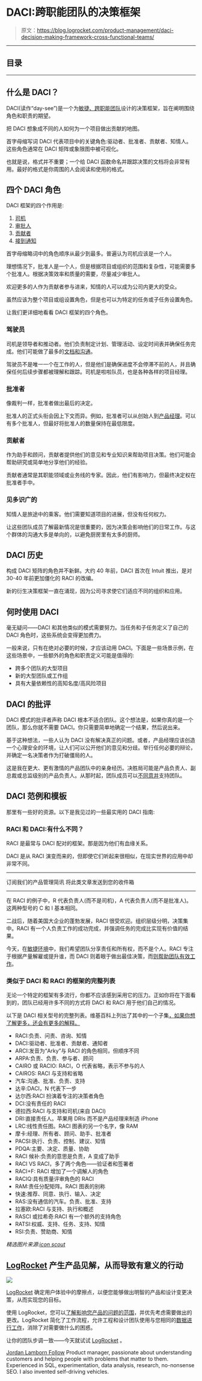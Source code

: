 # DACI:跨职能团队的决策框架

> 原文：<https://blog.logrocket.com/product-management/daci-decision-making-framework-cross-functional-teams/>

* * *

## 目录

* * *

## 什么是 DACI？

DACI(读作“day-see”)是一个为[敏捷、跨职能团队](https://blog.logrocket.com/product-management/3-scrum-roles-agile/)设计的决策框架，旨在阐明围绕角色和职责的期望。

把 DACI 想象成不同的人如何为一个项目做出贡献的地图。

首字母缩写词 DACI 代表项目中的关键角色:驱动者、批准者、贡献者、知情人。这些角色通常在 DACI 矩阵或象限图中被可视化。

也就是说，格式并不重要；一个给 DACI 函数命名并跟踪决策的文档将会非常有用。最好的格式是你周围的人会阅读和使用的格式。

## 四个 DACI 角色

DACI 框架的四个作用是:

1.  [司机](#driver)
2.  [审批人](#approver)
3.  [贡献者](#contributors)
4.  [接到通知](#informed)

首字母缩略词中的角色顺序从最少到最多。普遍认为司机应该是一个人。

理想情况下，批准人是一个人，但是根据项目或组织的范围和复杂性，可能需要多个批准人。根据决策效率和质量的需要，尽量减少审批人。

欢迎更多的人作为贡献者参与进来，知情的人可以成为公司内更大的受众。

虽然应该为整个项目或组设置角色，但是也可以为特定的任务或子任务设置角色。

让我们更详细地看看 DACI 框架的四个角色。

### 驾驶员

司机是领导者和推动者。他们负责制定计划、管理活动、设定时间表并确保任务完成。他们可能做了最多的[文档和沟通](https://blog.logrocket.com/product-management/how-to-communicate-product-strategy/)。

驾驶员不是唯一一个在工作的人，但是他们是确保进度不会停滞不前的人，并且确保任何后续步骤都被理解和跟踪。司机是啦啦队员，也是各种各样的项目经理。

### 批准者

像裁判一样，批准者做出最后的决定。

批准人的正式头衔会因上下文而异。例如，批准者可以从创始人到[产品经理](https://blog.logrocket.com/product-management/what-does-a-product-manager-do-role-responsibilities/)。可以有多个批准人，但最好将批准人的数量保持在最低限度。

### 贡献者

作为助手和顾问，贡献者提供他们的意见和专业知识来帮助项目决策。他们可能会帮助研究或简单地分享他们的经验。

贡献者通常是其职能领域或业务线的专家。因此，他们有影响力，但最终决定权在批准者手中。

### 见多识广的

知情人是旅途中的乘客。他们需要知道项目的进展，但没有任何权力。

让这些团队成员了解最新情况是很重要的，因为决策会影响他们的日常工作。与这个群体的沟通大多是单向的，以避免厨房里有太多的厨师。

## DACI 历史

构成 DACI 矩阵的角色并不新鲜。大约 40 年前，DACI 首次在 Intuit 推出，是对 30-40 年前更加僵化的 RACI 的改编。

新的衍生决策框架一直在涌现，因为公司寻求使它们适应不同的组织和应用。

## 何时使用 DACI

毫无疑问——DACI 和其他类似的模式需要努力。当任务和子任务定义了自己的 DACI 角色时，这些系统会变得更加费力。

一般来说，只有在绝对必要的时候，才应该动用 DACI。下面是一些场景示例，在这些场景中，一些额外的角色和职责定义可能是值得的:

*   跨多个团队的大型项目
*   新的大型团队或工作组
*   具有大量依赖性的高知名度/高风险项目

## DACI 的批评

DACI 模式的批评者声称 DACI 根本不适合团队。这个想法是，如果你真的是一个团队，那么你就不需要 DACI。你只需要简单地确定一个结果，然后说出来。

基于这种想法，一些人认为 DACI 没有解决真正的问题。或者，产品经理应该创造一个心理安全的环境，让人们可以公开他们的意见和分歧。举行任何必要的辩论，并确定一名决策者作为打破僵局的人。

这是我在更大、更有激情的产品团队中的亲身经历。决胜局可能是产品负责人、副总裁或总监级别的产品负责人。从那时起，团队成员可以[不同意并](https://en.wikipedia.org/wiki/Disagree_and_commit)支持团队。

## DACI 范例和模板

那里有一些好的资源。以下是我见过的一些最实用的 DACI 指南:

### RACI 和 DACI:有什么不同？

RACI 是最常与 DACI 配对的框架。那是因为他们有血缘关系。

DACI 是从 RACI 演变而来的，但即使它们听起来很相似，在现实世界的应用中却非常不同。

* * *

订阅我们的产品管理简讯
将此类文章发送到您的收件箱

* * *

在 RACI 的例子中，R 代表负责人(而不是司机)，A 代表负责人(而不是批准人)。这两种型号的 C 和 I 基本相同。

二战后，随着美国大企业的蓬勃发展，RACI 很受欢迎。组织层级分明，决策集中。RACI 有一个人负责工作的成功完成，并强调任务的完成比实现有价值的结果。

今天，在[敏捷环境](https://blog.logrocket.com/product-management/four-agile-manifesto-values-explained/)中，我们希望团队分享责任和所有权，而不是个人。RACI 专注于根据产量解雇或提升谁，而 DACI 则着眼于做出最佳决策，而[则帮助团队有效工作](https://blog.logrocket.com/product-management/12-agile-manifesto-principles-how-to-adopt-them/)。

### 类似于 DACI 和 RACI 的框架的完整列表

无论一个特定的框架有多流行，你都不应该感到采用它的压力。正如你将在下面看到的，团队已经用许多不同的方式将 DACI 和 RACI 用于他们自己的情况。

以下是 DACI 相关型号的完整列表。维基百科上列出了其中的一个子集[，如果你想了解更多，还会有更多的解释。](https://en.wikipedia.org/wiki/Responsibility_assignment_matrix)

*   RACI:负责、问责、咨询、知情
*   DACI:驱动者、批准者、贡献者、通知者
*   ARCI:发音为“Arky”与 RACI 的角色相同，但顺序不同
*   ARPA:负责、负责、参与者、顾问
*   CAIRO 或 RACIO: RACI，O 代表省略，表示不参与的人
*   CAIROS: RACI 与支持和省略
*   汽车:沟通、批准、负责、支持
*   达辛:DACI，N 代表下一步
*   达尔西:RACI 扮演着专注的决策者角色
*   DCI:没有责任的 RACI
*   德拉西:RACI 与支持和司机(来自 DACI)
*   DRI:直接责任人。苹果用 DRIs 而不是产品经理来制造 iPhone
*   LRC:线性责任图。RACI 图表的另一个名字，像 RAM
*   摩卡:经理、所有者、顾问、助手、批准者
*   PACSI:执行、负责、控制、建议、知情
*   PDQA:主要、决定、质量、协助
*   RACI 候补:负责的意思是负责，A 变成了助手
*   RACI VS RACI，多了两个角色——验证者和签署者
*   RACI+F: RACI 增加了一个调解人的角色
*   RACIQ:具有质量评审角色的 RACI
*   RAM:责任分配矩阵。RACI 图表的别称
*   快速:推荐、同意、执行、输入、决定
*   RAS:没有通信的汽车。负责、批准、支持
*   拉塞欧:RACI 与支持、执行和概述
*   RASCI 或拉希奇:RACI 有一个额外的支持角色
*   RATSI:权威、支持、任务、支持、知情
*   RSI:负责、赞助商、知情

*精选图片来源:[icon scout](https://iconscout.com/icon/frame-corners-3603471)*

## [LogRocket](https://lp.logrocket.com/blg/pm-signup) 产生产品见解，从而导致有意义的行动

[![](img/1af2ef21ae5da387d71d92a7a09c08e8.png)](https://lp.logrocket.com/blg/pm-signup)

[LogRocket](https://lp.logrocket.com/blg/pm-signup) 确定用户体验中的摩擦点，以便您能够做出明智的产品和设计变更决策，从而实现您的目标。

使用 LogRocket，您可以[了解影响您产品的问题的范围](https://logrocket.com/for/analytics-for-web-applications)，并优先考虑需要做出的更改。LogRocket 简化了工作流程，允许工程和设计团队使用与您相同的[数据进行工作](https://logrocket.com/for/web-analytics-solutions)，消除了对需要做什么的困惑。

让你的团队步调一致——今天就试试 [LogRocket](https://lp.logrocket.com/blg/pm-signup) 。

[Jordan Lamborn Follow](https://blog.logrocket.com/author/jordanlamborn/) Product manager, passionate about understanding customers and helping people with problems that matter to them. Experienced in SQL, experimentation, data analysis, research, no-nonsense SEO. I also invented self-driving vehicles.